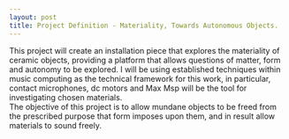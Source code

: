 ```yaml
---
layout: post
title: Project Definition - Materiality, Towards Autonomous Objects.
---
```

This project will create an installation piece that explores the materiality of ceramic objects, providing a platform that allows questions of matter, form and autonomy to be explored. I will be using established techniques within music computing as the technical framework for this work, in particular, contact microphones, dc motors and 
Max Msp will be the tool for investigating chosen materials.  
The objective of this project is to allow mundane objects to be freed from the prescribed purpose that form imposes upon them, and in result allow materials to sound freely.

